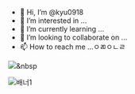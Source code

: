 - 👋 Hi, I’m @kyu0918
- 👀 I’m interested in ...
- 🌱 I’m currently learning ...
- 💞️ I’m looking to collaborate on ...
- 📫 How to reach me ...ㅇㄻㅇㄴㄹ

<img src="https://img.shields.io/badge/Python-3766AB?style=flat-square&logo=Python&logoColor=white"/></a>&nbsp
<!---
kyu0918/kyu0918 is a ✨ special ✨ repository because its `README.md` (this file) appears on your GitHub profile.
You can click the Preview link to take a look at your changes.
--->
![배너1](https://user-images.githubusercontent.com/58536057/148207260-dcd0d398-30d3-4d9f-be1f-031a0498fba5.jpeg)
